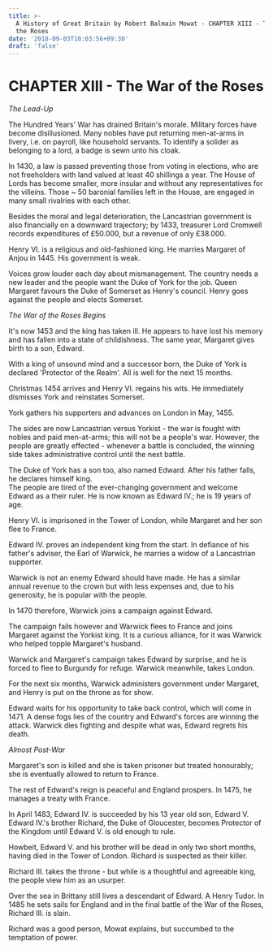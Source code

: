 ```yaml
---
title: >-
  A History of Great Britain by Robert Balmain Mowat - CHAPTER XIII - The War of
  the Roses
date: '2018-09-03T10:03:56+09:30'
draft: 'false'
---
```

# CHAPTER XIII - The War of the Roses

_The Lead-Up_

The Hundred Years' War has drained Britain's morale. Military forces have become disillusioned. Many nobles have put returning men-at-arms in livery, i.e. on payroll, like household servants. To identify a solider as belonging to a lord, a badge is sewn unto his cloak. 

In 1430, a law is passed preventing those from voting in elections, who are not freeholders with land valued at least 40 shillings a year. The House of Lords has become smaller, more insular and without any representatives for the villeins. Those ~ 50 baronial families left in the House, are engaged in many small rivalries with each other.

Besides the moral and legal deterioration, the Lancastrian government is also financially on a downward trajectory; by 1433, treasurer Lord Cromwell records expenditures of £50.000, but a revenue of only £38.000.

Henry VI. is a religious and old-fashioned king. He marries Margaret of Anjou in 1445. His government is weak.

Voices grow louder each day about mismanagement. The country needs a new leader and the people want the Duke of York for the job. Queen Margaret favours the Duke of Somerset as Henry's council. Henry goes against the people and elects Somerset.

_The War of the Roses Begins_

It's now 1453 and the king has taken ill. He appears to have lost his memory and has fallen into a state of childishness. The same year, Margaret gives birth to a son, Edward.

With a king of unsound mind and a successor born, the Duke of York is declared 'Protector of the Realm'. All is well for the  next 15 months.

Christmas 1454 arrives and Henry VI. regains his wits. He immediately dismisses York and reinstates Somerset.

York gathers his supporters and advances on London in May, 1455.

The sides are now Lancastrian versus Yorkist - the war is fought with nobles and paid men-at-arms; this will not be a people's war. However, the people are greatly effected - whenever a battle is concluded, the winning side takes administrative control until the next battle.

The Duke of York has a son too, also named Edward. After his father falls, he declares himself king.\
The people are tired of the ever-changing government and welcome Edward as a their ruler. He is now known as Edward IV.; he is 19 years of age.

Henry VI. is imprisoned in the Tower of London, while Margaret and her son flee to France.

Edward IV. proves an independent king from the start. In defiance of his father's adviser, the Earl of Warwick, he marries a widow of a Lancastrian supporter.

Warwick is not an enemy Edward should have made. He has a similar annual revenue to the crown but with less expenses and, due to his generosity, he is popular with the people.

In 1470 therefore, Warwick joins a campaign against Edward.

The campaign fails however and Warwick flees to France and joins Margaret against the Yorkist king. It is a curious alliance, for it was Warwick who helped topple Margaret's husband.

Warwick and Margaret's campaign takes Edward by surprise, and he is forced to flee to Burgundy for refuge. Warwick meanwhile, takes London.

For the next six months, Warwick administers government under Margaret, and Henry is put on the throne as for show.

Edward waits for his opportunity to take back control, which will come in 1471. A dense fogs lies of the country and Edward's forces are winning the attack. Warwick dies fighting and despite what was, Edward regrets his death.

_Almost Post-War_

Margaret's son is killed and she is taken prisoner but treated honourably; she is eventually allowed to return to France.

The rest of Edward's reign is peaceful and England prospers. In 1475, he manages a treaty with France.

In April 1483, Edward IV. is succeeded by his 13 year old son, Edward V. Edward IV.'s brother Richard, the Duke of Gloucester, becomes Protector of the Kingdom until Edward V. is old enough to rule.

Howbeit, Edward V. and his brother will be dead in only two short months, having died in the Tower of London. Richard is suspected as their killer.

Richard III. takes the throne - but while is a thoughtful and agreeable king, the people view him as an usurper.

Over the sea in Brittany still lives a descendant of Edward. A Henry Tudor. In 1485 he sets sails for England and in the final battle of the War of the Roses, Richard III. is slain.

Richard was a good person, Mowat explains, but succumbed to the temptation of power.
